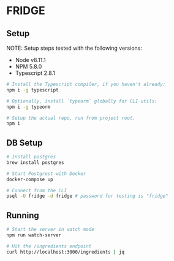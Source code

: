 # FRIDGE

## Setup

NOTE: Setup steps tested with the following versions:
* Node v8.11.1
* NPM 5.8.0
* Typescript 2.8.1

```bash
# Install the Typescript compiler, if you haven't already:
npm i -g typescript

# Optionally, install `typeorm` globally for CLI utils:
npm i -g typeorm

# Setup the actual repo, run from project root.
npm i
```

## DB Setup

```bash
# Install postgres
brew install postgres

# Start Postgrest with Docker
docker-compose up

# Connect from the CLI
psql -U fridge -d fridge # password for testing is "fridge"
```

## Running

```bash
# Start the server in watch mode
npm run watch-server

# Hit the /ingredients endpoint
curl http://localhost:3000/ingredients | jq
```


